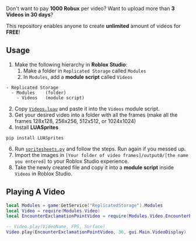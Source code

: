 Don't want to pay **1000 Robux** per video? Want to upload more than **3 Videos in 30 days**? 

This repository enables anyone to create **unlimited** amount of videos for **FREE**!

## Usage

1. Make the following hierarchy in **Roblox Studio**:
    1. Make a folder in `Replicated Storage` called `Modules`
    2. In `Modules`, add a **module script** called `Videos`
```
- Replicated Storage
  - Modules    (folder)
    - Videos   (module script)
```

2. Copy [`Videos.luau`](https://github.com/Py-mon/Free-Roblox-Studio-Video/blob/main/Videos.luau) and paste it into the `Videos` module script.
3. Get your desired video into a folder with all the frames (make all the frames 128x128, 256x256, 512x512, or 1024x1024)
4. Install **LUASprites**
```
pip install LUASprites
```
6. Run [`spritesheets.py`](https://github.com/Py-mon/Free-Roblox-Studio-Video/blob/main/spritesheet.py) and follow the steps. Run again if you messed up.
8. Import the images in `[Your folder of video frames]/output0/[the name you entered]` to your Roblox Studio experience.
9. Take the newly created file and copy it into a **module script** inside `Videos` in Roblox Studio.

## Playing A Video

```lua
local Modules = game:GetService("ReplicatedStorage").Modules
local Video = require(Modules.Video)
local EncounterExclamationPointVideo = require(Modules.Video.EncounterExclamationPoint).new()  -- dont forget .new()

-- Video.play(VideoName, FPS, Surface)
Video.play(EncounterExclamationPointVideo, 36, gui.Main.VideoDisplay)  -- Change gui.Main.VideoDisplay to any surface you want
```
